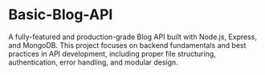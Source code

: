 # Basic-Blog-API
A fully-featured and production-grade Blog API built with Node.js, Express, and MongoDB.  This project focuses on backend fundamentals and best practices in API development, including proper file structuring, authentication, error handling, and modular design.
